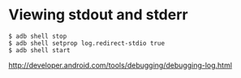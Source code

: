 # Viewing stdout and stderr
```shell
$ adb shell stop
$ adb shell setprop log.redirect-stdio true
$ adb shell start
```
http://developer.android.com/tools/debugging/debugging-log.html
